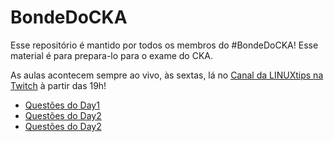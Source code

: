 # BondeDoCKA

Esse repositório é mantido por todos os membros do #BondeDoCKA!
Esse material é para prepara-lo para o exame do CKA. 

As aulas acontecem sempre
ao vivo, às sextas, lá no [Canal da LINUXtips na Twitch](https://twitch.tv/LINUXtips) à partir das 19h!

- [Questões do Day1](day1/questoes.md)
- [Questões do Day2](day2/questoes.md)
- [Questões do Day2](day3/questoes.md)

